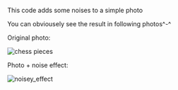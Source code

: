 This code adds some noises to a simple photo

You can obviousely see the result in following photos^-^

Original photo:

![chess pieces](https://user-images.githubusercontent.com/88210093/140580247-b492499a-b826-441f-9127-37f730e53ce4.jpg)

Photo + noise effect:

![noisey_effect](https://user-images.githubusercontent.com/88210093/140580232-7c366438-e72b-4188-8ce0-71b596ac1069.jpg)


